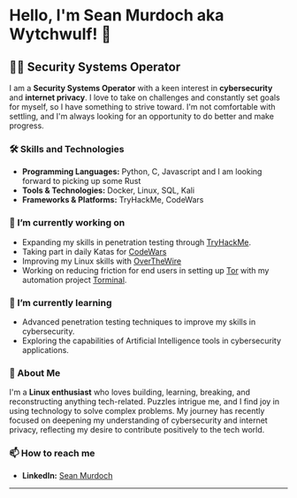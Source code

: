 # Hello, I'm Sean Murdoch aka Wytchwulf! 👋

## 👨‍💻 Security Systems Operator

I am a **Security Systems Operator** with a keen interest in **cybersecurity** and **internet privacy**. I love to take on challenges and constantly set goals for myself, so I have something to strive toward. I'm not comfortable with settling, and I'm always looking for an opportunity to do better and make progress.

### 🛠 Skills and Technologies

- **Programming Languages:** Python, C, Javascript and I am looking forward to picking up some Rust
- **Tools & Technologies:** Docker, Linux, SQL, Kali
- **Frameworks & Platforms:** TryHackMe, CodeWars

### 🔭 I’m currently working on

- Expanding my skills in penetration testing through [TryHackMe](https://tryhackme.com/p/Wytchwulf).
- Taking part in daily Katas for [CodeWars](https://www.codewars.com/)
- Improving my Linux skills with [OverTheWire](https://overthewire.org/)
- Working on reducing friction for end users in setting up [Tor](https://www.torproject.org/) with my automation project [Torminal](https://github.com/Wytchwulf/Torminal).

### 🌱 I’m currently learning

- Advanced penetration testing techniques to improve my skills in cybersecurity.
- Exploring the capabilities of Artificial Intelligence tools in cybersecurity applications.

### 💬 About Me

I'm a **Linux enthusiast** who loves building, learning, breaking, and reconstructing anything tech-related. Puzzles intrigue me, and I find joy in using technology to solve complex problems. My journey has recently focused on deepening my understanding of cybersecurity and internet privacy, reflecting my desire to contribute positively to the tech world.

### 📫 How to reach me

- **LinkedIn:** [Sean Murdoch](https://www.linkedin.com/in/sean-murdoch-914398236)

---

